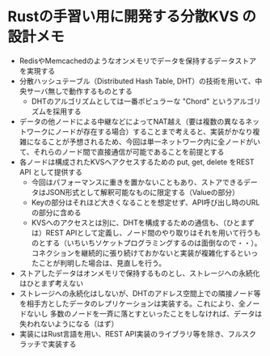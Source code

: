 # Rustの手習い用に開発する分散KVS の設計メモ

- RedisやMemcachedのようなオンメモリでデータを保持するデータストアを実現する
- 分散ハッシュテーブル（Distributed Hash Table, DHT）の技術を用いて、中央サーバ無しで動作するものとする
  - DHTのアルゴリズムとしては一番ポピュラーな "Chord" というアルゴリズムを採用する
- データの他ノードによる中継などによってNAT越え（要は複数の異なるネットワークにノードが存在する場合）することまで考えると、実装がかなり複雑になることが予想されるため、今回は単一ネットワーク内に全ノードがいて、それらのノード間で直接通信が可能であることを前提とする
- 各ノードは構成されたKVSへアクセスするための put, get, delete をREST API として提供する
  - 今回はパフォーマンスに重きを置かないこともあり、ストアできるデータはJSON形式として解釈可能なものに限定する（Valueの部分）
  - Keyの部分はそれほど大きくなることを想定せず、API呼び出し時のURLの部分に含める
  - KVSへのアクセスとは別に、DHTを構成するための通信も、（ひとまずは）REST APIとして定義し、ノード間のやり取りはそれを用いて行うものとする（いちいちソケットプログラミングするのは面倒なので・・）。コネクションを継続的に張り続けておかないと実装が複雑化するといったことが判明した場合は、見直しを行う。
- ストアしたデータはオンメモリで保持するものとし、ストレージへの永続化はひとまず考えない
- ストレージへの永続化はしないが、DHTのアドレス空間上での隣接ノード等を相手方としたデータのレプリケーションは実装する。これにより、全ノードないし
多数のノードを一斉に落とすといったことをしなければ、データは失われないようになる（はず）
- 実装にはRust言語を用い、REST API実装のライブラリ等を除き、フルスクラッチで実装する
